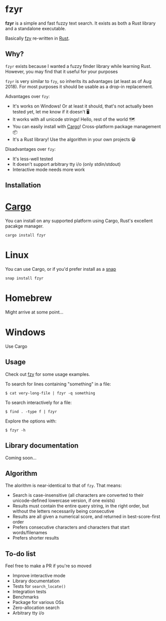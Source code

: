 # fzyr

**fzyr** is a simple and fast fuzzy text search. It exists as both a Rust library and a standalone executable.

Basically [fzy](https://github.com/jhawthorn/fzy) re-written in [Rust](https://www.rust-lang.org/).

## Why?

`fzyr` exists because I wanted a fuzzy finder library while learning Rust. However, you may find that it useful for your purposes

`fzyr` is very similar to `fzy`, so inherits its advantages (at least as of Aug 2018). For most purposes it should be usable as a drop-in replacement.

Advantages over `fzy`:
+ It's works on Windows! Or at least it should, that's not actually been tested yet, let me know if it doesn't 🖥
+ It works with all unicode strings! Hello, rest of the world 🗺️
+ You can easily install with [Cargo](https://doc.rust-lang.org/stable/cargo/)! Cross-platform package management 📦
+ It's a Rust library! Use the algorithm in your own projects 😀

Disadvantages over `fzy`:
+ It's less-well tested
+ It doesn't support arbitrary tty i/o (only stdin/stdout)
+ Interactive mode needs more work

## Installation

# [Cargo](https://doc.rust-lang.org/stable/cargo/)

You can install on any supported platform using Cargo, Rust's excellent pacakge
manager.

    cargo install fzyr

# Linux

You can use Cargo, or if you'd prefer install as a [snap](https://snapcraft.io/)

    snap install fzyr

# Homebrew

Might arrive at some point...

# Windows

Use Cargo

## Usage

Check out [fzy](https://github.com/jhawthorn/fzy#usage) for some usage examples.

To search for lines containing "something" in a file:

    $ cat very-long-file | fzyr -q something

To search interactively for a file:

    $ find . -type f | fzyr

Explore the options with:

    $ fzyr -h

## Library documentation

Coming soon...

## Algorithm

The alorithm is near-identical to that of `fzy`. That means:
+ Search is case-insensitive (all characters are converted to their unicode-defined lowercase version, if one exists)
+ Results must contain the entire query string, in the right order, but without the letters necessarily being consecutive
+ Results are all given a numerical score, and returned in best-score-first order
+ Prefers consecutive characters and characters that start words/filenames
+ Prefers shorter results

## To-do list

Feel free to make a PR if you're so moved
+ Improve interactive mode
+ Library documentation
+ Tests for `search_locate()`
+ Integration tests
+ Benchmarks
+ Package for various OSs
+ Zero-allocation search
+ Arbitrary tty i/o
